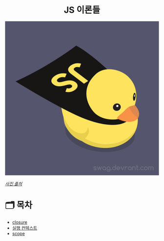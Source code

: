 <h1 align="center">JS 이론들</h1>

<p align="center">
    <img alt="scope" src="../images/etc/dev_duck.png" width="600">
</p>

_[사진 출처](https://swag.devrant.com/products/devducks-js-javascript-rubber-duck)_

# 🗂 목차

- [closure](https://github.com/Minsoo-web/es_features/blob/master/etc/closure.md)
- [실행 컨텍스트](https://github.com/Minsoo-web/es_features/blob/master/etc/execution_context.md)
- [scope](https://github.com/Minsoo-web/es_features/blob/master/etc/scope.md)

